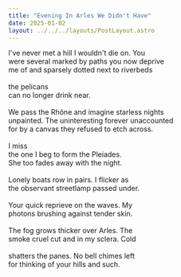 ```yaml
---
title: "Evening In Arles We Didn't Have"
date: 2025-01-02
layout: ../../../layouts/PostLayout.astro
---
```


I've never met a hill I wouldn't die on. You  
were several marked by paths you now deprive  
me of and sparsely dotted next to riverbeds  
<br>
the pelicans  
can no longer drink near.  
<br>
We pass the Rhône and imagine starless nights  
unpainted. The uninteresting forever unaccounted  
for by a canvas they refused to etch across.  
<br>
I miss  
the one I beg to form the Pleiades.  
She too fades away with the night.  
<br>
Lonely boats row in pairs. I flicker as  
the observant streetlamp passed under.  
<br>
Your quick reprieve on the waves. My  
photons brushing against tender skin.  
<br>
The fog grows thicker over Arles. The  
smoke cruel cut and in my sclera. Cold  
<br>
shatters the panes. No bell chimes left  
for thinking of your hills and such.
